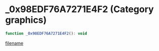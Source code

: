 # _0x98EDF76A7271E4F2 (Category graphics)

```js
function _0x98EDF76A7271E4F2(): void
```

[filename](_0x98EDF76A7271E4F2_m.md ':include')